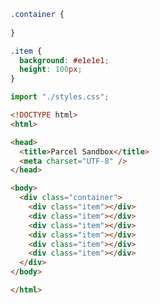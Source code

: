 ```css styles.css active
.container {
 
}

.item {
  background: #e1e1e1;
  height: 100px;
}
```

```js index.js hidden
import "./styles.css";

```

```html index.html
<!DOCTYPE html>
<html>

<head>
  <title>Parcel Sandbox</title>
  <meta charset="UTF-8" />
</head>

<body>
  <div class="container">
    <div class="item"></div>
    <div class="item"></div>
    <div class="item"></div>
    <div class="item"></div>
    <div class="item"></div>
    <div class="item"></div>
  </div>
</body>

</html>
```


